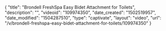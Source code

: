 {
    "title": "Brondell FreshSpa Easy Bidet Attachment for Toilets",
    "description": "",
    "videoid": "109974350",
    "date_created": "1502519957",
    "date_modified": "1504287510",
    "type": "captivate",
    "layout": "video",
    "url": "\/v\/brondell-freshspa-easy-bidet-attachment-for-toilets\/109974350"
}